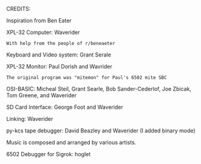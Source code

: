 CREDITS:

Inspiration from Ben Eater

XPL-32 Computer: Waverider

	With help from the people of r/beneaeter

Keyboard and Video system: Grant Serale

XPL-32 Monitor: Paul Dorish and Wavrider

	The original program was "mitemon" for Paul's 6502 mite SBC

OSI-BASIC: Micheal Steil, Grant Searle, Bob Sander-Cederlof, Joe Zbicak, Tom Greene, and Waverider

SD Card Interface: George Foot and Waverider

Linking: Waverider

py-kcs tape debugger: David Beazley and Waverider (I added binary mode)

Music is composed and arranged by various artists.

6502 Debugger for Sigrok: hoglet
